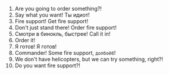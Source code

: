 1. Are you going to order something?!
2. Say what you want! Ты идиот!
3. Fire support! Get fire support!
4. Don't just stand there! Order fire support!
5. Смотри в бинокль, быстрее! Call it in!
6. Order it!
7. Я готов! Я готов!
8. Commander! Some fire support, `долбоёб`!
9. We don't have helicopters, but we can try something, right?!
10. Do you want fire support?!